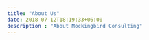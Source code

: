 ```yaml
---
title: "About Us"
date: 2018-07-12T18:19:33+06:00
description : "About Mockingbird Consulting"
---
```


